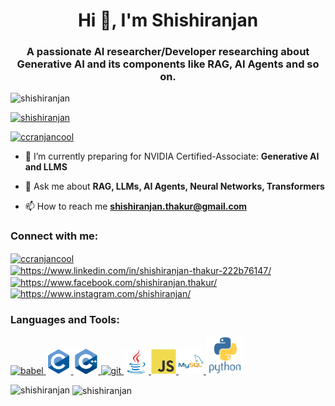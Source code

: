 <h1 align="center">Hi 👋, I'm Shishiranjan</h1>
<h3 align="center">A passionate AI researcher/Developer researching about Generative AI and its components like RAG, AI Agents and so on.</h3>

<p align="left"> <img src="https://komarev.com/ghpvc/?username=shishiranjan&label=Profile%20views&color=0e75b6&style=flat" alt="shishiranjan" /> </p>

<p align="left"> <a href="https://github.com/ryo-ma/github-profile-trophy"><img src="https://github-profile-trophy.vercel.app/?username=shishiranjan" alt="shishiranjan" /></a> </p>

<p align="left"> <a href="https://twitter.com/ccranjancool" target="blank"><img src="https://img.shields.io/twitter/follow/ccranjancool?logo=twitter&style=for-the-badge" alt="ccranjancool" /></a> </p>

- 🌱 I’m currently preparing for NVIDIA Certified-Associate: **Generative AI and LLMS**

- 💬 Ask me about **RAG, LLMs, AI Agents, Neural Networks, Transformers**

- 📫 How to reach me **shishiranjan.thakur@gmail.com**

<h3 align="left">Connect with me:</h3>
<p align="left">
<a href="https://twitter.com/ccranjancool" target="blank"><img align="center" src="https://raw.githubusercontent.com/rahuldkjain/github-profile-readme-generator/master/src/images/icons/Social/twitter.svg" alt="ccranjancool" height="30" width="40" /></a>
<a href="https://linkedin.com/in/https://www.linkedin.com/in/shishiranjan-thakur-222b76147/" target="blank"><img align="center" src="https://raw.githubusercontent.com/rahuldkjain/github-profile-readme-generator/master/src/images/icons/Social/linked-in-alt.svg" alt="https://www.linkedin.com/in/shishiranjan-thakur-222b76147/" height="30" width="40" /></a>
<a href="https://fb.com/https://www.facebook.com/shishiranjan.thakur/" target="blank"><img align="center" src="https://raw.githubusercontent.com/rahuldkjain/github-profile-readme-generator/master/src/images/icons/Social/facebook.svg" alt="https://www.facebook.com/shishiranjan.thakur/" height="30" width="40" /></a>
<a href="https://instagram.com/https://www.instagram.com/shishiranjan/" target="blank"><img align="center" src="https://raw.githubusercontent.com/rahuldkjain/github-profile-readme-generator/master/src/images/icons/Social/instagram.svg" alt="https://www.instagram.com/shishiranjan/" height="30" width="40" /></a>
</p>

<h3 align="left">Languages and Tools:</h3>
<p align="left"> <a href="https://babeljs.io/" target="_blank"> <img src="https://www.vectorlogo.zone/logos/babeljs/babeljs-icon.svg" alt="babel" width="40" height="40"/> </a> <a href="https://www.cprogramming.com/" target="_blank"> <img src="https://raw.githubusercontent.com/devicons/devicon/master/icons/c/c-original.svg" alt="c" width="40" height="40"/> </a> <a href="https://www.w3schools.com/cpp/" target="_blank"> <img src="https://raw.githubusercontent.com/devicons/devicon/master/icons/cplusplus/cplusplus-original.svg" alt="cplusplus" width="40" height="40"/> </a> <a href="https://git-scm.com/" target="_blank"> <img src="https://www.vectorlogo.zone/logos/git-scm/git-scm-icon.svg" alt="git" width="40" height="40"/> </a> <a href="https://www.java.com" target="_blank"> <img src="https://raw.githubusercontent.com/devicons/devicon/master/icons/java/java-original.svg" alt="java" width="40" height="40"/> </a> <a href="https://developer.mozilla.org/en-US/docs/Web/JavaScript" target="_blank"> <img src="https://raw.githubusercontent.com/devicons/devicon/master/icons/javascript/javascript-original.svg" alt="javascript" width="40" height="40"/> </a> <a href="https://www.mysql.com/" target="_blank"> <img src="https://raw.githubusercontent.com/devicons/devicon/master/icons/mysql/mysql-original-wordmark.svg" alt="mysql" width="40" height="40"/> </a> <a href="https://www.python.org" target="_blank"> <img src="https://raw.githubusercontent.com/devicons/devicon/d00d0969292a6569d45b06d3f350f463a0107b0d/icons/python/python-original-wordmark.svg" alt="python" width="60" height="60"/> </a> </p>

<p><img align="left" src="https://github-readme-stats.vercel.app/api/top-langs?username=shishiranjan&show_icons=true&locale=en&layout=compact" alt="shishiranjan" /></p>

<p>&nbsp;<img align="center" src="https://github-readme-stats.vercel.app/api?username=shishiranjan&show_icons=true&locale=en" alt="shishiranjan" /></p>
